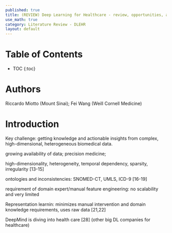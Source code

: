 ```yaml
---
published: true
title: (REVIEW) Deep Learning for Healthcare - review, opportunities, and challenges
use_math: true
category: Literature Review - DLEHR
layout: default
---
```


# Table of Contents

* TOC
{:toc}


# Authors

Riccardo Miotto (Mount Sinai); Fei Wang (Weill Cornell Medicine)

# Introduction

Key challenge: getting knowledge and actionable insights from complex, high-dimensional, heterogeneous biomedical data.

growing availability of data; precision medicine; 

high-dimensionality, heterogeneity, temporal dependency, sparsity, irregularity [13-15]

ontologies and inconsistencies: SNOMED-CT, UMLS, ICD-9 [16-19]

requirement of domain expert/manual feature engineering: no scalability and very limited

Representation learnin: minimizes manual intervention and domain knowledge requirements, uses raw data [21,22]


DeepMind is diving into health care [28]
(other big DL companies for healthcare)

